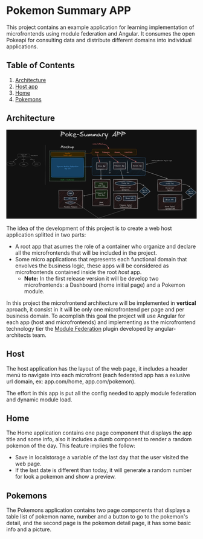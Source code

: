 # Pokemon Summary APP

This project contains an example application for learning implementation of microfrontends using module federation and Angular. It consumes the open Pokeapi for consulting data and distribute different domains into individual applications.

## Table of Contents

1. [Architecture](#architecture)
2. [Host app](#host)
3. [Home](#home)
4. [Pokemons](#pokemons)

## Architecture

![app mockup](docs/pokemon-app-mockup.png "Poke-Summary App Mockup")

The idea of the development of this project is to create a web host application splitted in two parts:

- A root app that asumes the role of a container who organize and declare all the microfrontends that will be included in the project.
- Some micro applications that represents each functional domain that envolves the business logic, these apps will be considered as microfrontends contained inside the root _host_ app.
  - **Note:** In the first release version it will be develop two microfrontends: a Dashboard (home initial page) and a Pokemon module.

In this project the microfrontend architecture will be implemented in **vertical** aproach, it consist in it will be only one microfrontend per page and per business domain. To acomplish this goal the project will use Angular for each app (host and microfrontends) and implementing as the microfrontend technology tier the [Module Federation](https://www.npmjs.com/package/@angular-architects/module-federation) plugin developed by angular-architects team.

## Host

The host application has the layout of the web page, it includes a header menú to navigate
into each microfront (each federated app has a exlusive url domain, ex: app.com/home, app.com/pokemon).

The effort in this app is put all the config needed to apply module federation and dynamic module load.

## Home

The Home application contains one page component that displays the app title and some info, also it includes a dumb component to render a random pokemon of the day. This feature implies the follow:

- Save in localstorage a variable of the last day that the user visited the web page.
- If the last date is different than today, it will generate a random number for look a pokemon and show a preview.

## Pokemons

The Pokemons application contains two page components that displays a table list of pokemon name, number and a button to go to the pokemon's detail, and the second page is the pokemon detail page, it has some basic info and a picture.
